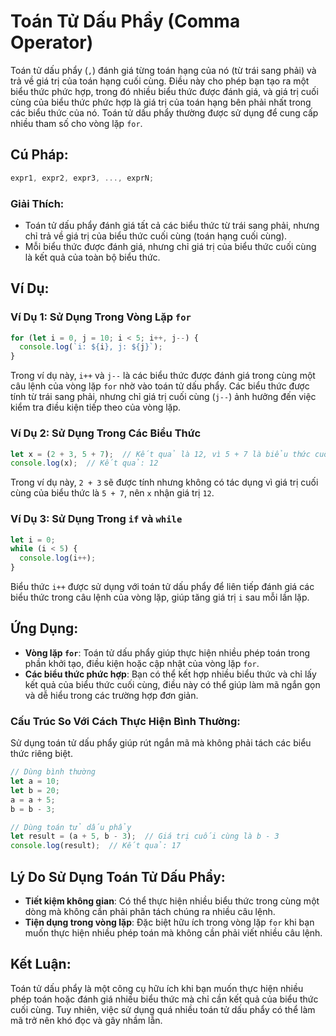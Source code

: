 # Toán Tử Dấu Phẩy (Comma Operator)

Toán tử dấu phẩy (`,`) đánh giá từng toán hạng của nó (từ trái sang phải) và trả về giá trị của toán hạng cuối cùng. Điều này cho phép bạn tạo ra một biểu thức phức hợp, trong đó nhiều biểu thức được đánh giá, và giá trị cuối cùng của biểu thức phức hợp là giá trị của toán hạng bên phải nhất trong các biểu thức của nó. Toán tử dấu phẩy thường được sử dụng để cung cấp nhiều tham số cho vòng lặp `for`.

## Cú Pháp:

```javascript
expr1, expr2, expr3, ..., exprN;
```

### Giải Thích:
- Toán tử dấu phẩy đánh giá tất cả các biểu thức từ trái sang phải, nhưng chỉ trả về giá trị của biểu thức cuối cùng (toán hạng cuối cùng).
- Mỗi biểu thức được đánh giá, nhưng chỉ giá trị của biểu thức cuối cùng là kết quả của toàn bộ biểu thức.

## Ví Dụ:

### Ví Dụ 1: Sử Dụng Trong Vòng Lặp `for`

```javascript
for (let i = 0, j = 10; i < 5; i++, j--) {
  console.log(`i: ${i}, j: ${j}`);
}
```

Trong ví dụ này, `i++` và `j--` là các biểu thức được đánh giá trong cùng một câu lệnh của vòng lặp `for` nhờ vào toán tử dấu phẩy. Các biểu thức được tính từ trái sang phải, nhưng chỉ giá trị cuối cùng (`j--`) ảnh hưởng đến việc kiểm tra điều kiện tiếp theo của vòng lặp.

### Ví Dụ 2: Sử Dụng Trong Các Biểu Thức

```javascript
let x = (2 + 3, 5 + 7);  // Kết quả là 12, vì 5 + 7 là biểu thức cuối cùng
console.log(x);  // Kết quả: 12
```

Trong ví dụ này, `2 + 3` sẽ được tính nhưng không có tác dụng vì giá trị cuối cùng của biểu thức là `5 + 7`, nên `x` nhận giá trị `12`.

### Ví Dụ 3: Sử Dụng Trong `if` và `while`

```javascript
let i = 0;
while (i < 5) {
  console.log(i++);
}
```

Biểu thức `i++` được sử dụng với toán tử dấu phẩy để liên tiếp đánh giá các biểu thức trong câu lệnh của vòng lặp, giúp tăng giá trị `i` sau mỗi lần lặp.

## Ứng Dụng:

- **Vòng lặp `for`**: Toán tử dấu phẩy giúp thực hiện nhiều phép toán trong phần khởi tạo, điều kiện hoặc cập nhật của vòng lặp `for`.
- **Các biểu thức phức hợp**: Bạn có thể kết hợp nhiều biểu thức và chỉ lấy kết quả của biểu thức cuối cùng, điều này có thể giúp làm mã ngắn gọn và dễ hiểu trong các trường hợp đơn giản.

### Cấu Trúc So Với Cách Thực Hiện Bình Thường:

Sử dụng toán tử dấu phẩy giúp rút ngắn mã mà không phải tách các biểu thức riêng biệt.

```javascript
// Dùng bình thường
let a = 10;
let b = 20;
a = a + 5;
b = b - 3;

// Dùng toán tử dấu phẩy
let result = (a + 5, b - 3);  // Giá trị cuối cùng là b - 3
console.log(result);  // Kết quả: 17
```

## Lý Do Sử Dụng Toán Tử Dấu Phẩy:

- **Tiết kiệm không gian**: Có thể thực hiện nhiều biểu thức trong cùng một dòng mà không cần phải phân tách chúng ra nhiều câu lệnh.
- **Tiện dụng trong vòng lặp**: Đặc biệt hữu ích trong vòng lặp `for` khi bạn muốn thực hiện nhiều phép toán mà không cần phải viết nhiều câu lệnh.

## Kết Luận:

Toán tử dấu phẩy là một công cụ hữu ích khi bạn muốn thực hiện nhiều phép toán hoặc đánh giá nhiều biểu thức mà chỉ cần kết quả của biểu thức cuối cùng. Tuy nhiên, việc sử dụng quá nhiều toán tử dấu phẩy có thể làm mã trở nên khó đọc và gây nhầm lẫn.